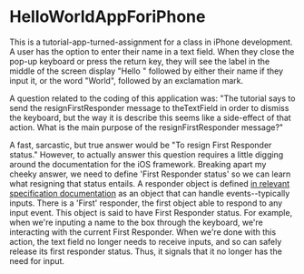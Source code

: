 HelloWorldAppForiPhone
======================

This is a tutorial-app-turned-assignment for a class in iPhone development. A user has the option to enter their name in a text field. When they close the pop-up keyboard or press the return key, they will see the label in the middle of the screen display "Hello " followed by either their name if they input it, or the word "World", followed by an exclamation mark. 

A question related to the coding of this application was: "The tutorial says to send the resignFirstResponder message to theTextField in order to dismiss the keyboard, but the way it is describe this seems like a side-effect of that action. What is the main purpose of the resignFirstResponder message?"

A fast, sarcastic, but true answer would be "To resign First Responder status."
However, to actually answer this question requires a little digging around the documentation for the iOS framework. Breaking apart my cheeky answer, we need to define 'First Responder status' so we can learn what resigning that status entails. A responder object is defined [in relevant specification documentation](http://developer.apple.com/library/ios/#documentation/EventHandling/Conceptual/EventHandlingiPhoneOS/EventsiPhoneOS/EventsiPhoneOS.html#//apple_ref/doc/uid/TP40009541-CH2-SW1) as an object that can handle events--typically inputs. There is a 'First' responder, the first object able to respond to any input event. This object is said to have First Responder status. For example, when we're inputing a name to the box through the keyboard, we're interacting with the current First Responder. When we're done with this action, the text field no longer needs to receive inputs, and so can safely release its first responder status. Thus, it signals that it no longer has the need for input. 
